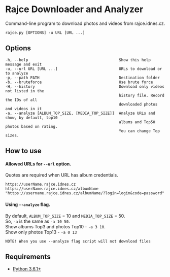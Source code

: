 # Rajce Downloader and Analyzer
Command-line program to download photos and videos from rajce.idnes.cz. 
```
rajce.py [OPTIONS] -u URL [URL ...]
```

## Options
    -h, --help                                        Show this help message and exit
    -u, --url URL [URL ...]                           URLs to download or to analyze
    -p, --path PATH                                   Destination folder
    -b, --bruteforce                                  Use brute force            
    -H, --history                                     Download only videos not listed in the
                                                      history file. Record the IDs of all
                                                      downloaded photos and videos in it
    -a, --analyze [ALBUM_TOP_SIZE, [MEDIA_TOP_SIZE]]  Analyze URLs and show, by default, top10
                                                      albums and Top50 photos based on rating. 
                                                      You can change Top sizes.    
    
## How to use
    
#### Allowed URLs for `--url` option. 
Quotes are required when URL has album credentials.
```
https://userName.rajce.idnes.cz
https://userName.rajce.idnes.cz/albumName
"https://username.rajce.idnes.cz/albumName/?login=login&code=password"
```

#### Using `--analyze` flag.  
By default, `ALBUM_TOP_SIZE` = 10 and `MEDIA_TOP_SIZE` = 50.  
So, `-a` is the same as `-a 10 50`.  
Show albums Top3 and photos Top10 - `-a 3 10`.  
Show only photos Top13 - `-a 0 13`  
```
NOTE! When you use --analyze flag script will not download files
```

## Requirements
* [Python 3.6.1+](https://www.python.org/downloads)